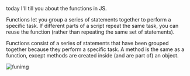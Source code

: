 today I'll till you about the functions in JS.

Functions let you group a series of statements together to perform a
specific task. If different parts of a script repeat the same task, you can
reuse the function (rather than repeating the same set of statements). 

Functions consist of a series of statements that have been grouped together because they perform a specific task. A method is the same as a function, except methods are created inside (and are part of) an object.

![funimg](https://miro.medium.com/max/700/1*dAwQkc-E0j1AcpdPeGznzg.png)